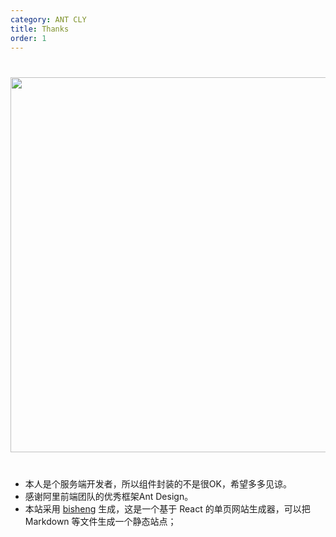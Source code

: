 ```yaml
---
category: ANT CLY
title: Thanks
order: 1
---
```


<div style="text-align:center;margin:40px 0;">
  <img width="600" src="http://resimg.iqeq.cn/webapires/cbf/5c8a35da34f81.jpg">
</div>

## 
+ 本人是个服务端开发者，所以组件封装的不是很OK，希望多多见谅。
+ 感谢阿里前端团队的优秀框架Ant Design。
+ 本站采用 [bisheng](https://github.com/benjycui/bisheng) 生成，这是一个基于 React 的单页网站生成器，可以把 Markdown 等文件生成一个静态站点；
